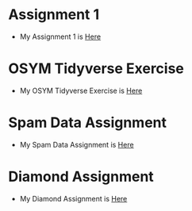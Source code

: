 # Assignment 1 
+ My Assignment 1 is [Here](https://github.com/BOUN-ETM58D/pj-zeynepkavcioglu/blob/master/Zeynep%20Kavc%C4%B1o%C4%9Flu-Assignment%201-2.html)

# OSYM Tidyverse Exercise
+ My OSYM Tidyverse Exercise is [Here](osym_data_analysis_template.html)

# Spam Data Assignment 
+ My Spam Data Assignment is [Here](https://github.com/BOUN-ETM58D/pj-zeynepkavcioglu/blob/master/SpamData.html)

# Diamond Assignment
+ My Diamond Assignment is [Here](Diamond.html)

